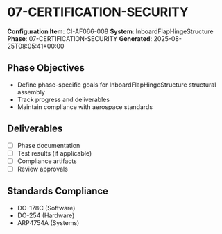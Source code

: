 # 07-CERTIFICATION-SECURITY

**Configuration Item**: CI-AF066-008
**System**: InboardFlapHingeStructure
**Phase**: 07-CERTIFICATION-SECURITY
**Generated**: 2025-08-25T08:05:41+00:00

## Phase Objectives
- Define phase-specific goals for InboardFlapHingeStructure structural assembly
- Track progress and deliverables
- Maintain compliance with aerospace standards

## Deliverables
- [ ] Phase documentation
- [ ] Test results (if applicable)
- [ ] Compliance artifacts
- [ ] Review approvals

## Standards Compliance
- DO-178C (Software)
- DO-254 (Hardware)
- ARP4754A (Systems)


